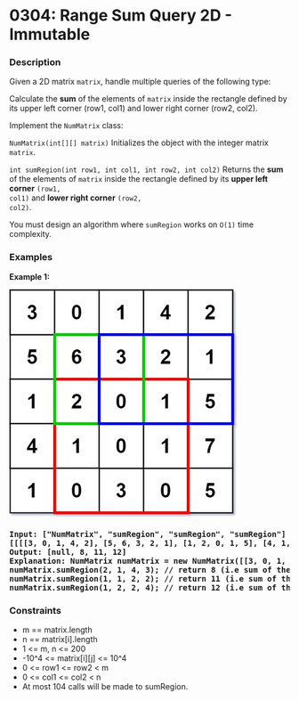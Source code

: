 # 0304: Range Sum Query 2D - Immutable

### Description
Given a 2D matrix <code>matrix</code>, handle multiple queries of the following type:

Calculate the <b>sum</b> of the elements of <code>matrix</code> inside the rectangle defined by its upper left corner (row1, col1) and lower right corner (row2, col2).

Implement the <code>NumMatrix</code> class:

<code>NumMatrix(int[][] matrix)</code> Initializes the object with the integer matrix <code>matrix</code>.

<code>int sumRegion(int row1, int col1, int row2, int col2)</code> Returns the <b>sum</b> of the elements of <code>matrix</code> inside the rectangle defined by its <b>upper left corner</b> <code>(row1, col1)</code> and <b>lower right corner</b> <code>(row2, col2)</code>.

You must design an algorithm where <code>sumRegion</code> works on <code>O(1)</code> time complexity.

### Examples

<p><strong>Example 1:</strong></p>

![Sum Grid](sum-grid.jpg "Sum Grid")

<pre><strong>Input: ["NumMatrix", "sumRegion", "sumRegion", "sumRegion"]
[[[[3, 0, 1, 4, 2], [5, 6, 3, 2, 1], [1, 2, 0, 1, 5], [4, 1, 0, 1, 7], [1, 0, 3, 0, 5]]], [2, 1, 4, 3], [1, 1, 2, 2], [1, 2, 2, 4]]</strong>
<strong>Output: [null, 8, 11, 12]</strong>
<strong>Explanation: NumMatrix numMatrix = new NumMatrix([[3, 0, 1, 4, 2], [5, 6, 3, 2, 1], [1, 2, 0, 1, 5], [4, 1, 0, 1, 7], [1, 0, 3, 0, 5]]);
numMatrix.sumRegion(2, 1, 4, 3); // return 8 (i.e sum of the red rectangle)
numMatrix.sumRegion(1, 1, 2, 2); // return 11 (i.e sum of the green rectangle)
numMatrix.sumRegion(1, 2, 2, 4); // return 12 (i.e sum of the blue rectangle)</strong>
</pre>

### Constraints
<ul>
	<li>m == matrix.length</li>
	<li>n == matrix[i].length</li>
	<li>1 <= m, n <= 200</li>
    <li>-10^4 <= matrix[i][j] <= 10^4</li>
    <li>0 <= row1 <= row2 < m</li>
    <li>0 <= col1 <= col2 < n</li>
    <li>At most 104 calls will be made to sumRegion.</li>
</ul>

